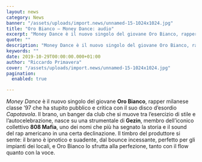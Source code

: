```yaml
---
layout: news
category: News
banner: "/assets/uploads/import.news/unnamed-15-1024x1024.jpg"
title: "Oro Bianco – Money Dance: audio"
excerpt: "Money Dance è il nuovo singolo del giovane Oro Bianco, rapper milanese classe ’97 che ha stupito pubblico e critica con il suo disco d’esordio Capotavola. Il brano, un banger da club che si muove tra l’esercizio di stile e l’autocelebrazione, nasce su una strumentale di Gezin, membro dell’iconico collettivo 808 Mafia, uno dei nomi [&hellip"
quote: ""
description: "Money Dance è il nuovo singolo del giovane Oro Bianco, rapper milanese classe ’97 che ha stupito pubblico e critica con il suo disco d’esordio Capotavola. Il brano, un banger da club che si muove tra l’esercizio di stile e l’autocelebrazione, nasce su una strumentale di Gezin, membro dell’iconico collettivo 808 Mafia, uno dei nomi [&hellip"
keywords: ""
date: 2019-10-29T00:00:00.000+01:00
author: "Riccardo Primavera"
cover: "/assets/uploads/import.news/unnamed-15-1024x1024.jpg"
pagination:
  enabled: true

---
```


_Money Dance_ è il nuovo singolo del giovane **Oro Bianco**, rapper milanese classe ’97 che ha stupito pubblico e critica con il suo disco d’esordio _Capotavola_. Il brano, un banger da club che si muove tra l’esercizio di stile e l’autocelebrazione, nasce su una strumentale di **Gezin**, membro dell’iconico collettivo **808 Mafia**, uno dei nomi che più ha segnato la storia e il sound del rap americano in una certa declinazione. Il timbro del produttore si sente: il brano è ipnotico e suadente, dal bounce incessante, perfetto per gli impianti dei locali, e Oro Bianco lo sfrutta alla perfezione, tanto con il flow quanto con la voce.